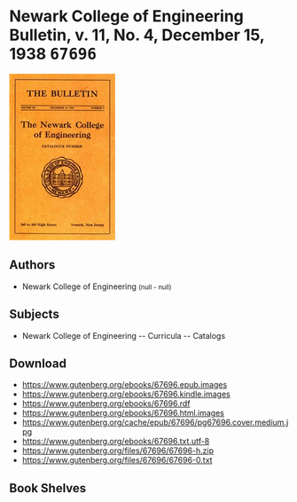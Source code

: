 # Newark College of Engineering Bulletin, v. 11, No. 4, December 15, 1938 <kbd>67696</kbd>

![](./cover.medium.jpg "")

## Authors


 - Newark College of Engineering <small>(null - null)</small>

## Subjects


 - Newark College of Engineering -- Curricula -- Catalogs

## Download


 - https://www.gutenberg.org/ebooks/67696.epub.images
 - https://www.gutenberg.org/ebooks/67696.kindle.images
 - https://www.gutenberg.org/ebooks/67696.rdf
 - https://www.gutenberg.org/ebooks/67696.html.images
 - https://www.gutenberg.org/cache/epub/67696/pg67696.cover.medium.jpg
 - https://www.gutenberg.org/ebooks/67696.txt.utf-8
 - https://www.gutenberg.org/files/67696/67696-h.zip
 - https://www.gutenberg.org/files/67696/67696-0.txt

## Book Shelves


